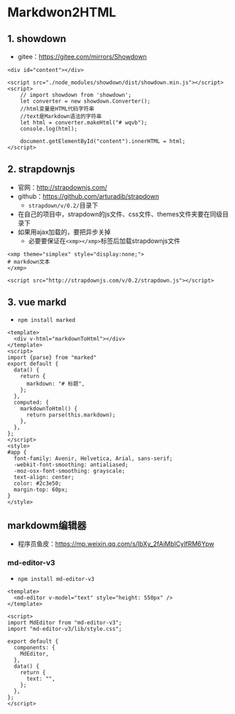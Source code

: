 # Markdwon2HTML

## 1. showdown

* gitee：<https://gitee.com/mirrors/Showdown>

```
<div id="content"></div>

<script src="./node_modules/showdown/dist/showdown.min.js"></script>
<script>
    // import showdown from 'showdown';
    let converter = new showdown.Converter();
    //html变量是HTML代码字符串
    //text是Markdown语法的字符串
    let html = converter.makeHtml("# wqvb");
    console.log(html);

    document.getElementById("content").innerHTML = html;
</script>
```

## 2. strapdownjs

* 官网：<http://strapdownjs.com/>
* github：<https://github.com/arturadib/strapdown>
    * `strapdown/v/0.2/`目录下
* 在自己的项目中，strapdown的js文件、css文件、themes文件夹要在同级目录下
* 如果用ajax加载的，要把异步关掉
    * 必要要保证在`<xmp></xmp>`标签后加载strapdownjs文件

```
<xmp theme="simplex" style="display:none;">
# markdown文本
</xmp>

<script src="http://strapdownjs.com/v/0.2/strapdown.js"></script>
```

## 3. vue markd

* `npm install marked`

```
<template>
  <div v-html="markdownToHtml"></div>
</template>
<script>
import {parse} from "marked"
export default {
  data() {
    return {
      markdown: "# 标题",
    };
  },
  computed: {
    markdownToHtml() {
      return parse(this.markdown);
    },
  },
};
</script>
<style>
#app {
  font-family: Avenir, Helvetica, Arial, sans-serif;
  -webkit-font-smoothing: antialiased;
  -moz-osx-font-smoothing: grayscale;
  text-align: center;
  color: #2c3e50;
  margin-top: 60px;
}
</style>
```


## markdowm编辑器

*  程序员鱼皮：<https://mp.weixin.qq.com/s/IbXy_2fAiMbICyIfRM6Ypw>

### md-editor-v3

* `npm install md-editor-v3`

```
<template>
  <md-editor v-model="text" style="height: 550px" />
</template>
 
<script>
import MdEditor from "md-editor-v3";
import "md-editor-v3/lib/style.css";

export default {
  components: {
    MdEditor,
  },
  data() {
    return {
      text: "",
    };
  },
};
</script>
```